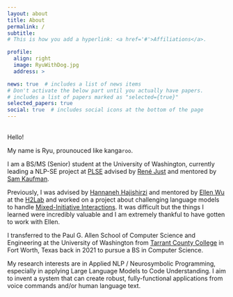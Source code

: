 ```yaml
---
layout: about
title: About
permalink: /
subtitle: 
# This is how you add a hyperlink: <a href='#'>Affiliations</a>.

profile:
  align: right
  image: RyuWithDog.jpg
  address: >

news: true  # includes a list of news items
# Don't activate the below part until you actually have papers.
# includes a list of papers marked as "selected={true}"
selected_papers: true 
social: true  # includes social icons at the bottom of the page
---
```


<!---- This is how you make a hyperlink: [display text](actual link) --->
<!---- This is how you make a code-like text display: `text` --->

<br>Hello!

My name is Ryu, prounouced like kanga`roo`.

I am a BS/MS (Senior) student at the University of Washington, currently leading a NLP-SE project at [PLSE](https://uwplse.org/index.html) advised by [René Just](https://homes.cs.washington.edu/~rjust/) and mentored by [Sam Kaufman](http://samk.name/).

Previously, I was advised by [Hannaneh Hajishirzi](https://homes.cs.washington.edu/~hannaneh/index.html) and mentored by [Ellen Wu](http://ellenmellon.github.io/) at the [H2Lab](https://h2lab.cs.washington.edu/) and worked on a project about challenging language models to handle [Mixed-Initiative Interactions](https://arxiv.org/abs/2207.00746). It was difficult but the things I learned were incredibly valuable and I am extremely thankful to have gotten to work with Ellen.

I transferred to the Paul G. Allen School of Computer Science and Engineering at the University of Washington from [Tarrant County College](https://www.tccd.edu/) in Fort Worth, Texas back in 2021 to pursue a BS in Computer Science.

My research interests are in Applied NLP / Neurosymbolic Programming, especially in applying Large Language Models to Code Understanding. I aim to invent a system that can create robust, fully-functional applications from voice commands and/or human language text.
